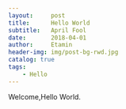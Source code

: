 ```yaml
---
layout:     post
title:      Hello World
subtitle:   April Fool
date:       2018-04-01
author:     Etamin
header-img: img/post-bg-rwd.jpg
catalog: true
tags:
    - Hello
---
```


Welcome,Hello World.
